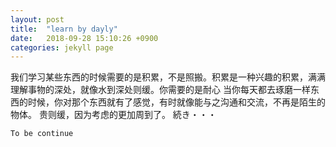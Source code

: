```yaml
---
layout: post
title:  "learn by dayly"
date:   2018-09-28 15:10:26 +0900
categories: jekyll page
---
```

我们学习某些东西的时候需要的是积累，不是照搬。积累是一种兴趣的积累，满满理解事物的深处，就像水到深处则缓。你需要的是耐心 
当你每天都去琢磨一样东西的时候，你对那个东西就有了感觉，有时就像能与之沟通和交流，不再是陌生的物体。 
贵则缓，因为考虑的更加周到了。
続き・・・　　
~~~~~~~~~~~  
To be continue
